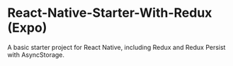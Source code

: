 # React-Native-Starter-With-Redux (Expo)


A basic starter project for React Native, including Redux and Redux Persist with AsyncStorage.
